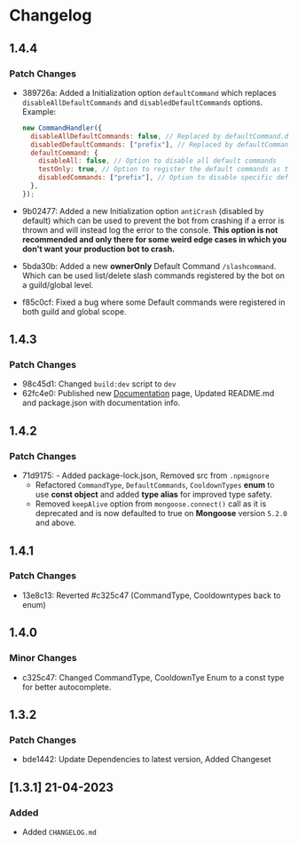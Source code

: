 # Changelog

## 1.4.4

### Patch Changes

- 389726a: Added a Initialization option `defaultCommand` which replaces `disableAllDefaultCommands` and `disabledDefaultCommands` options.
  Example:

  ```js
  new CommandHandler({
    disableAllDefaultCommands: false, // Replaced by defaultCommand.disableAll
    disabledDefaultCommands: ["prefix"], // Replaced by defaultCommand.disabledCommands
    defaultCommand: {
      disableAll: false, // Option to disable all default commands
      testOnly: true, // Option to register the default commands as testOnly
      disabledCommands: ["prefix"], // Option to disable specific default commands
    },
  });
  ```

- 9b02477: Added a new Initialization option `antiCrash` (disabled by default) which can be used to prevent the bot from crashing if a error is thrown and will instead log the error to the console. **This option is not recommended and only there for some weird edge cases in which you don't want your production bot to crash.**
- 5bda30b: Added a new **ownerOnly** Default Command `/slashcommand`.
  Which can be used list/delete slash commands registered by the bot on a guild/global level.
- f85c0cf: Fixed a bug where some Default commands were registered in both guild and global scope.

## 1.4.3

### Patch Changes

- 98c45d1: Changed `build:dev` script to `dev`
- 62fc4e0: Published new [Documentation](https://djscommands.deoxy.dev) page, Updated README.md and package.json with documentation info.

## 1.4.2

### Patch Changes

- 71d9175: - Added package-lock.json, Removed src from `.npmignore`
  - Refactored `CommandType`, `DefaultCommands`, `CooldownTypes` **enum** to use **const object** and added **type alias** for improved type safety.
  - Removed `keepAlive` option from `mongoose.connect()` call as it is deprecated and is now defaulted to true on **Mongoose** version `5.2.0` and above.

## 1.4.1

### Patch Changes

- 13e8c13: Reverted #c325c47 (CommandType, Cooldowntypes back to enum)

## 1.4.0

### Minor Changes

- c325c47: Changed CommandType, CooldownTye Enum to a const type for better autocomplete.

## 1.3.2

### Patch Changes

- bde1442: Update Dependencies to latest version, Added Changeset

## [1.3.1] 21-04-2023

### Added

- Added `CHANGELOG.md`
